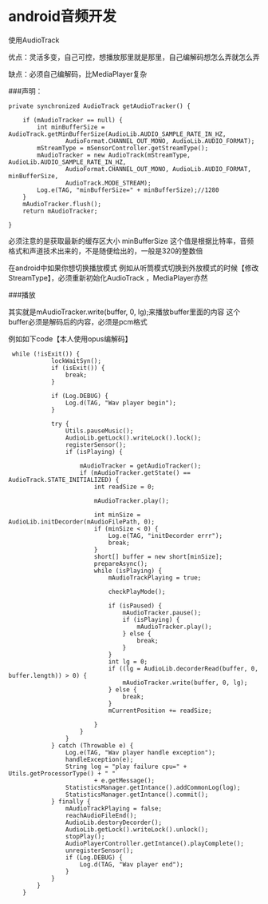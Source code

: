# android音频开发

使用AudioTrack

优点：灵活多变，自己可控，想播放那里就是那里，自己编解码想怎么弄就怎么弄

缺点：必须自己编解码，比MediaPlayer复杂

###声明：

    private synchronized AudioTrack getAudioTracker() {

        if (mAudioTracker == null) {
            int minBufferSize = AudioTrack.getMinBufferSize(AudioLib.AUDIO_SAMPLE_RATE_IN_HZ,
                    AudioFormat.CHANNEL_OUT_MONO, AudioLib.AUDIO_FORMAT);
            mStreamType = mSensorController.getStreamType();
            mAudioTracker = new AudioTrack(mStreamType, AudioLib.AUDIO_SAMPLE_RATE_IN_HZ,
                    AudioFormat.CHANNEL_OUT_MONO, AudioLib.AUDIO_FORMAT, minBufferSize,
                    AudioTrack.MODE_STREAM);
            Log.e(TAG, "minBufferSize=" + minBufferSize);//1280
        }
        mAudioTracker.flush();
        return mAudioTracker;

    }
    
 必须注意的是获取最新的缓存区大小 minBufferSize
 这个值是根据比特率，音频格式和声道技术出来的，不是随便给出的，一般是320的整数倍
 
在android中如果你想切换播放模式 例如从听筒模式切换到外放模式的时候【修改StreamType】，必须重新初始化AudioTrack ，MediaPlayer亦然


###播放

其实就是mAudioTracker.write(buffer, 0, lg);来播放buffer里面的内容
这个buffer必须是解码后的内容，必须是pcm格式

例如如下code【本人使用opus编解码】


    
    

     while (!isExit()) {
                lockWaitSyn();
                if (isExit()) {
                    break;
                }

                if (Log.DEBUG) {
                    Log.d(TAG, "Wav player begin");
                }

                try {
                    Utils.pauseMusic();
                    AudioLib.getLock().writeLock().lock();
                    registerSensor();
                    if (isPlaying) {

                        mAudioTracker = getAudioTracker();
                        if (mAudioTracker.getState() == AudioTrack.STATE_INITIALIZED) {
                            int readSize = 0;

                            mAudioTracker.play();

                            int minSize = AudioLib.initDecorder(mAudioFilePath, 0);
                            if (minSize < 0) {
                                Log.e(TAG, "initDecorder errr");
                                break;
                            }
                            short[] buffer = new short[minSize];
                            prepareAsync();
                            while (isPlaying) {
                                mAudioTrackPlaying = true;

                                checkPlayMode();

                                if (isPaused) {
                                    mAudioTracker.pause();
                                    if (isPlaying) {
                                        mAudioTracker.play();
                                    } else {
                                        break;
                                    }
                                }
                                int lg = 0;
                                if ((lg = AudioLib.decorderRead(buffer, 0, buffer.length)) > 0) {
                                    mAudioTracker.write(buffer, 0, lg);
                                } else {
                                    break;
                                }
                                mCurrentPosition += readSize;

                            }
                        }
                    }
                } catch (Throwable e) {
                    Log.e(TAG, "Wav player handle exception");
                    handleException(e);
                    String log = "play failure cpu=" + Utils.getProcessorType() + " "
                            + e.getMessage();
                    StatisticsManager.getIntance().addCommonLog(log);
                    StatisticsManager.getIntance().commit();
                } finally {
                    mAudioTrackPlaying = false;
                    reachAudioFileEnd();
                    AudioLib.destoryDecorder();
                    AudioLib.getLock().writeLock().unlock();
                    stopPlay();
                    AudioPlayerController.getIntance().playComplete();
                    unregisterSensor();
                    if (Log.DEBUG) {
                        Log.d(TAG, "Wav player end");
                    }
                }
            }
        }





    
    